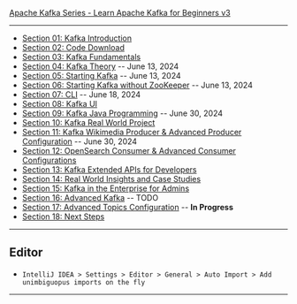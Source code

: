 [Apache Kafka Series - Learn Apache Kafka for Beginners v3](https://www.udemy.com/course/apache-kafka/?couponCode=LEADERSALE24A)

***

* [Section 01: Kafka Introduction](https://github.com/muarshad01/Apache_Kafka_for_Beginners_v3/blob/main/section_01.md)
* [Section 02: Code Download](https://github.com/muarshad01/Apache_Kafka_for_Beginners_v3/blob/main/section_02.md)
* [Section 03: Kafka Fundamentals](https://github.com/muarshad01/Apache_Kafka_for_Beginners_v3/blob/main/section_03.md)
* [Section 04: Kafka Theory](https://github.com/muarshad01/Apache_Kafka_for_Beginners_v3/blob/main/section_04.md) -- June 13, 2024
* [Section 05: Starting Kafka](https://github.com/muarshad01/Apache_Kafka_for_Beginners_v3/blob/main/section_05.md) -- June 13, 2024
* [Section 06: Starting Kafka without ZooKeeper](https://github.com/muarshad01/Apache_Kafka_for_Beginners_v3/blob/main/section_06.md) -- June 13, 2024
* [Section 07: CLI](https://github.com/muarshad01/Apache_Kafka_for_Beginners_v3/blob/main/section_07.md) -- June 18, 2024
* [Section 08: Kafka UI](https://github.com/muarshad01/Apache_Kafka_for_Beginners_v3/blob/main/section_08.md)
* [Section 09: Kafka Java Programming](https://github.com/muarshad01/Apache_Kafka_for_Beginners_v3/blob/main/section_09.md) -- June 30, 2024
* [Section 10: Kafka Real World Project](https://github.com/muarshad01/Apache_Kafka_for_Beginners_v3/blob/main/section_10.md)
* [Section 11: Kafka Wikimedia Producer & Advanced Producer Configuration](https://github.com/muarshad01/Apache_Kafka_for_Beginners_v3/blob/main/section_11.md) -- June 30, 2024
* [Section 12: OpenSearch Consumer & Advanced Consumer Configurations]()
* [Section 13: Kafka Extended APIs for Developers]()
* [Section 14: Real World Insights and Case Studies]()
* [Section 15: Kafka in the Enterprise for Admins]()
* [Section 16: Advanced Kafka]() -- TODO
* [Section 17: Advanced Topics Configuration](https://github.com/muarshad01/Apache_Kafka_for_Beginners_v3/blob/main/section_10.md) -- __In Progress__
* [Section 18: Next Steps]()

***

## Editor
* `IntelliJ IDEA > Settings > Editor > General > Auto Import > Add unimbiguopus imports on the fly`

***
